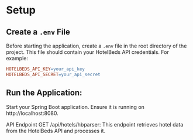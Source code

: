 # Setup

## Create a `.env` File

Before starting the application, create a `.env` file in the root directory of the project. This file should contain your HotelBeds API credentials. For example:

```makefile
HOTELBEDS_API_KEY=your_api_key
HOTELBEDS_API_SECRET=your_api_secret
```

## Run the Application:

Start your Spring Boot application. Ensure it is running on http://localhost:8080.

API Endpoint
GET /api/hotels/hbparser: This endpoint retrieves hotel data from the HotelBeds API and processes it.